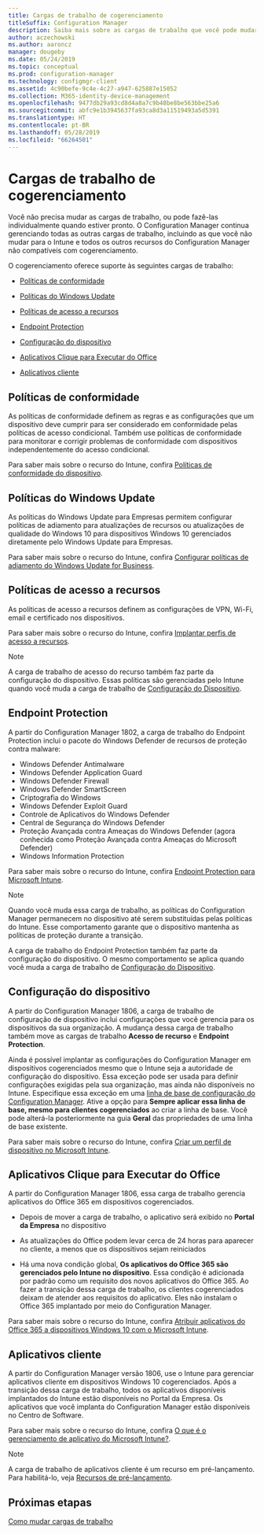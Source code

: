 ```yaml
---
title: Cargas de trabalho de cogerenciamento
titleSuffix: Configuration Manager
description: Saiba mais sobre as cargas de trabalho que você pode mudar do Configuration Manager para o Microsoft Intune.
author: aczechowski
ms.author: aaroncz
manager: dougeby
ms.date: 05/24/2019
ms.topic: conceptual
ms.prod: configuration-manager
ms.technology: configmgr-client
ms.assetid: 4c90befe-9c4e-4c27-a947-625887e15052
ms.collection: M365-identity-device-management
ms.openlocfilehash: 9477db29a93cd8d4a8a7c9b48be8be563bbe25a6
ms.sourcegitcommit: abfc9e1b3945637fa93ca8d3a11519493a5d5391
ms.translationtype: HT
ms.contentlocale: pt-BR
ms.lasthandoff: 05/28/2019
ms.locfileid: "66264501"
---
```

# <a name="co-management-workloads"></a>Cargas de trabalho de cogerenciamento

Você não precisa mudar as cargas de trabalho, ou pode fazê-las individualmente quando estiver pronto. O Configuration Manager continua gerenciando todas as outras cargas de trabalho, incluindo as que você não mudar para o Intune e todos os outros recursos do Configuration Manager não compatíveis com cogerenciamento.

O cogerenciamento oferece suporte às seguintes cargas de trabalho:

- [Políticas de conformidade](#compliance-policies)  

- [Políticas do Windows Update](#windows-update-policies)  

- [Políticas de acesso a recursos](#resource-access-policies)  

- [Endpoint Protection](#endpoint-protection)  

- [Configuração do dispositivo](#device-configuration)  

- [Aplicativos Clique para Executar do Office](#office-click-to-run-apps)  

- [Aplicativos cliente](#client-apps)  


## <a name="compliance-policies"></a>Políticas de conformidade

As políticas de conformidade definem as regras e as configurações que um dispositivo deve cumprir para ser considerado em conformidade pelas políticas de acesso condicional. Também use políticas de conformidade para monitorar e corrigir problemas de conformidade com dispositivos independentemente do acesso condicional.

Para saber mais sobre o recurso do Intune, confira [Políticas de conformidade do dispositivo](https://docs.microsoft.com/intune/device-compliance-get-started).  


## <a name="windows-update-policies"></a>Políticas do Windows Update

As políticas do Windows Update para Empresas permitem configurar políticas de adiamento para atualizações de recursos ou atualizações de qualidade do Windows 10 para dispositivos Windows 10 gerenciados diretamente pelo Windows Update para Empresas.

Para saber mais sobre o recurso do Intune, confira [Configurar políticas de adiamento do Windows Update for Business](https://docs.microsoft.com/intune/windows-update-for-business-configure).  


## <a name="resource-access-policies"></a>Políticas de acesso a recursos

As políticas de acesso a recursos definem as configurações de VPN, Wi-Fi, email e certificado nos dispositivos.

Para saber mais sobre o recurso do Intune, confira [Implantar perfis de acesso a recursos](https://docs.microsoft.com/intune/device-profiles).

> [!Note]  
> A carga de trabalho de acesso do recurso também faz parte da configuração do dispositivo. Essas políticas são gerenciadas pelo Intune quando você muda a carga de trabalho de [Configuração do Dispositivo](#device-configuration).


## <a name="endpoint-protection"></a>Endpoint Protection

<!--1357365-->

A partir do Configuration Manager 1802, a carga de trabalho do Endpoint Protection inclui o pacote do Windows Defender de recursos de proteção contra malware:

- Windows Defender Antimalware
- Windows Defender Application Guard  
- Windows Defender Firewall  
- Windows Defender SmartScreen  
- Criptografia do Windows  
- Windows Defender Exploit Guard  
- Controle de Aplicativos do Windows Defender  
- Central de Segurança do Windows Defender  
- Proteção Avançada contra Ameaças do Windows Defender (agora conhecida como Proteção Avançada contra Ameaças do Microsoft Defender)
- Windows Information Protection  

Para saber mais sobre o recurso do Intune, confira [Endpoint Protection para Microsoft Intune](https://docs.microsoft.com/intune/endpoint-protection-windows-10).

> [!Note]  
> Quando você muda essa carga de trabalho, as políticas do Configuration Manager permanecem no dispositivo até serem substituídas pelas políticas do Intune. Esse comportamento garante que o dispositivo mantenha as políticas de proteção durante a transição.
>
> A carga de trabalho do Endpoint Protection também faz parte da configuração do dispositivo. O mesmo comportamento se aplica quando você muda a carga de trabalho de [Configuração do Dispositivo](#device-configuration).<!-- SCCMDocs.nl-nl issue #4 -->


## <a name="device-configuration"></a>Configuração do dispositivo

<!--1357903-->

A partir do Configuration Manager 1806, a carga de trabalho de configuração de dispositivo inclui configurações que você gerencia para os dispositivos da sua organização. A mudança dessa carga de trabalho também move as cargas de trabalho **Acesso de recurso** e **Endpoint Protection**.

Ainda é possível implantar as configurações do Configuration Manager em dispositivos cogerenciados mesmo que o Intune seja a autoridade de configuração do dispositivo. Essa exceção pode ser usada para definir configurações exigidas pela sua organização, mas ainda não disponíveis no Intune. Especifique essa exceção em uma [linha de base de configuração do Configuration Manager](/sccm/compliance/deploy-use/create-configuration-baselines). Ative a opção para **Sempre aplicar essa linha de base, mesmo para clientes cogerenciados**  ao criar a linha de base. Você pode alterá-la posteriormente na guia **Geral** das propriedades de uma linha de base existente.  

Para saber mais sobre o recurso do Intune, confira [Criar um perfil de dispositivo no Microsoft Intune](https://docs.microsoft.com/intune/device-profile-create).  


## <a name="office-click-to-run-apps"></a>Aplicativos Clique para Executar do Office

<!--1357841-->

A partir do Configuration Manager 1806, essa carga de trabalho gerencia aplicativos do Office 365 em dispositivos cogerenciados.

- Depois de mover a carga de trabalho, o aplicativo será exibido no **Portal da Empresa** no dispositivo  

- As atualizações do Office podem levar cerca de 24 horas para aparecer no cliente, a menos que os dispositivos sejam reiniciados  

- Há uma nova condição global, **Os aplicativos do Office 365 são gerenciados pelo Intune no dispositivo**. Essa condição é adicionada por padrão como um requisito dos novos aplicativos do Office 365. Ao fazer a transição dessa carga de trabalho, os clientes cogerenciados deixam de atender aos requisitos do aplicativo. Eles não instalam o Office 365 implantado por meio do Configuration Manager.  

Para saber mais sobre o recurso do Intune, confira [Atribuir aplicativos do Office 365 a dispositivos Windows 10 com o Microsoft Intune](https://docs.microsoft.com/intune/apps-add-office365).


## <a name="client-apps"></a>Aplicativos cliente

<!--1357892-->

A partir do Configuration Manager versão 1806, use o Intune para gerenciar aplicativos cliente em dispositivos Windows 10 cogerenciados. Após a transição dessa carga de trabalho, todos os aplicativos disponíveis implantados do Intune estão disponíveis no Portal da Empresa. Os aplicativos que você implanta do Configuration Manager estão disponíveis no Centro de Software.

Para saber mais sobre o recurso do Intune, confira [O que é o gerenciamento de aplicativo do Microsoft Intune?](https://docs.microsoft.com/intune/app-management).

> [!Note]  
> A carga de trabalho de aplicativos cliente é um recurso em pré-lançamento. Para habilitá-lo, veja [Recursos de pré-lançamento](/sccm/core/servers/manage/pre-release-features).  


## <a name="next-steps"></a>Próximas etapas

[Como mudar cargas de trabalho](/sccm/comanage/how-to-switch-workloads)  
